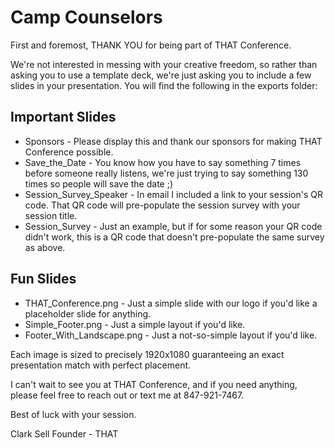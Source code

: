 # Camp Counselors

First and foremost, THANK YOU for being part of THAT Conference.

We're not interested in messing with your creative freedom, so rather than asking you to use a template deck, we're just asking you to include a few slides in your presentation. You will find the following in the exports folder:

## Important Slides
* Sponsors - Please display this and thank our sponsors for making THAT Conference possible.
* Save_the_Date - You know how you have to say something 7 times before someone really listens, we're just trying to say something 130 times so people will save the date ;)
* Session_Survey_Speaker - In email I included a link to your session's QR code. That QR code will pre-populate the session survey with your session title.
* Session_Survey - Just an example, but if for some reason your QR code didn't work, this is a QR code that doesn't pre-populate the same survey as above.

## Fun Slides
* THAT_Conference.png - Just a simple slide with our logo if you'd like a placeholder slide for anything.
* Simple_Footer.png - Just a simple layout if you'd like.
* Footer_With_Landscape.png - Just a not-so-simple layout if you'd like.

Each image is sized to precisely 1920x1080 guaranteeing an exact presentation match with perfect placement.

I can't wait to see you at THAT Conference, and if you need anything, please feel free to reach out or text me at 847-921-7467.

Best of luck with your session.

Clark Sell
Founder - THAT